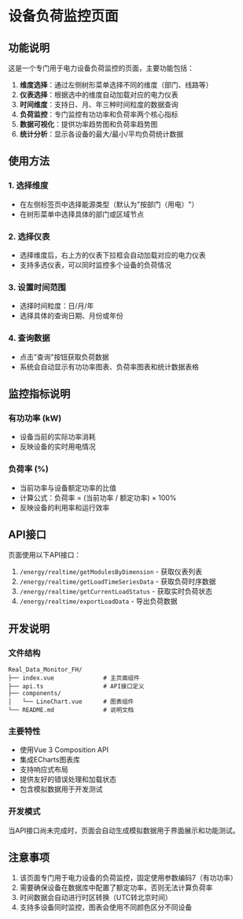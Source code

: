 # 设备负荷监控页面

## 功能说明

这是一个专门用于电力设备负荷监控的页面，主要功能包括：

1. **维度选择**：通过左侧树形菜单选择不同的维度（部门、线路等）
2. **仪表选择**：根据选中的维度自动加载对应的电力仪表
3. **时间维度**：支持日、月、年三种时间粒度的数据查询
4. **负荷监控**：专门监控有功功率和负荷率两个核心指标
5. **数据可视化**：提供功率趋势图和负荷率趋势图
6. **统计分析**：显示各设备的最大/最小/平均负荷统计数据

## 使用方法

### 1. 选择维度
- 在左侧标签页中选择能源类型（默认为"按部门（用电）"）
- 在树形菜单中选择具体的部门或区域节点

### 2. 选择仪表
- 选择维度后，右上方的仪表下拉框会自动加载对应的电力仪表
- 支持多选仪表，可以同时监控多个设备的负荷情况

### 3. 设置时间范围
- 选择时间粒度：日/月/年
- 选择具体的查询日期、月份或年份

### 4. 查询数据
- 点击"查询"按钮获取负荷数据
- 系统会自动显示有功功率图表、负荷率图表和统计数据表格

## 监控指标说明

### 有功功率 (kW)
- 设备当前的实际功率消耗
- 反映设备的实时用电情况

### 负荷率 (%)
- 当前功率与设备额定功率的比值
- 计算公式：负荷率 = (当前功率 / 额定功率) × 100%
- 反映设备的利用率和运行效率

## API接口

页面使用以下API接口：

1. `/energy/realtime/getModulesByDimension` - 获取仪表列表
2. `/energy/realtime/getLoadTimeSeriesData` - 获取负荷时序数据
3. `/energy/realtime/getCurrentLoadStatus` - 获取实时负荷状态
4. `/energy/realtime/exportLoadData` - 导出负荷数据

## 开发说明

### 文件结构
```
Real_Data_Monitor_FH/
├── index.vue              # 主页面组件
├── api.ts                 # API接口定义
├── components/
│   └── LineChart.vue      # 图表组件
└── README.md              # 说明文档
```

### 主要特性
- 使用Vue 3 Composition API
- 集成ECharts图表库
- 支持响应式布局
- 提供友好的错误处理和加载状态
- 包含模拟数据用于开发测试

### 开发模式
当API接口尚未完成时，页面会自动生成模拟数据用于界面展示和功能测试。

## 注意事项

1. 该页面专门用于电力设备的负荷监控，固定使用参数编码7（有功功率）
2. 需要确保设备在数据库中配置了额定功率，否则无法计算负荷率
3. 时间数据会自动进行时区转换（UTC转北京时间）
4. 支持多设备同时监控，图表会使用不同颜色区分不同设备